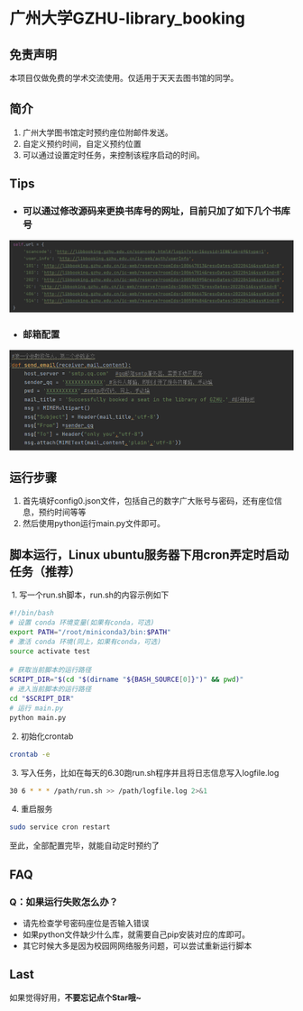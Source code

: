 # 广州大学GZHU-library_booking

## 免责声明

本项目仅做免费的学术交流使用。仅适用于天天去图书馆的同学。

## 简介

1. 广州大学图书馆定时预约座位附邮件发送。
2. 自定义预约时间，自定义预约位置
3. 可以通过设置定时任务，来控制该程序启动的时间。

## Tips

- ### **可以通过修改源码来更换书库号的网址，目前只加了如下几个书库号**

![image-20231029173442897](README.assets/image-20231029173442897.png)



- ### **邮箱配置**

![image-20231029173659318](README.assets/image-20231029173659318.png)

## 运行步骤

1. 首先填好config0.json文件，包括自己的数字广大账号与密码，还有座位信息，预约时间等等
2. 然后使用python运行main.py文件即可。

## 脚本运行，**Linux ubuntu**服务器下用cron弄定时启动任务（推荐）

​	1. 写一个run.sh脚本，run.sh的内容示例如下

```sh
#!/bin/bash
# 设置 conda 环境变量(如果有conda，可选)
export PATH="/root/miniconda3/bin:$PATH"
# 激活 conda 环境(同上，如果有conda，可选)
source activate test

# 获取当前脚本的运行路径
SCRIPT_DIR="$(cd "$(dirname "${BASH_SOURCE[0]}")" && pwd)"
# 进入当前脚本的运行路径
cd "$SCRIPT_DIR"
# 运行 main.py
python main.py
```

​	2. 初始化crontab

```bash
crontab -e
```

​	3. 写入任务，比如在每天的6.30跑run.sh程序并且将日志信息写入logfile.log

```bash
30 6 * * * /path/run.sh >> /path/logfile.log 2>&1
```

​	4. 重启服务

```bash
sudo service cron restart
```

至此，全部配置完毕，就能自动定时预约了

## FAQ

### **Q：如果运行失败怎么办？**

- 请先检查学号密码座位是否输入错误
- 如果python文件缺少什么库，就需要自己pip安装对应的库即可。
- 其它时候大多是因为校园网网络服务问题，可以尝试重新运行脚本

## Last

如果觉得好用，**不要忘记点个Star哦~**


